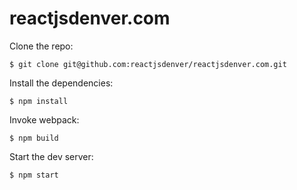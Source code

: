 # reactjsdenver.com

Clone the repo:

```
$ git clone git@github.com:reactjsdenver/reactjsdenver.com.git
```

Install the dependencies:

```
$ npm install
```

Invoke webpack:

```
$ npm build
```

Start the dev server:

```
$ npm start
```
